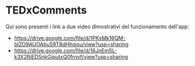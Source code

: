 # TEDxComments

Qui sono presenti i link a due video dimostrativi del funzionamento dell'app:
- https://drive.google.com/file/d/1PKsMk16QM-blZO9AUOAbu59T8dHhqjsu/view?usp=sharing
- https://drive.google.com/file/d/16JnEm5L-k3X2RiEDSnkGjputxQ0frnvf/view?usp=sharing
